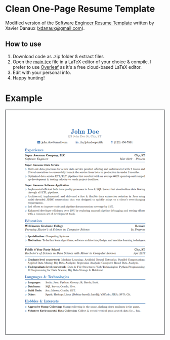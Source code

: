 # Clean One-Page Resume Template
Modified version of the [Software Engineer Resume Template](https://www.overleaf.com/latex/examples/resume-template-for-software-engineer/fvsqzcybnwdn) written by Xavier Danaux (xdanaux@gmail.com). 
## How to use
1. Download code as .zip folder & extract files
2. Open the [main.tex](https://github.com/OryGregS/Clean-Resume-Template-LaTeX-/blob/master/main.tex) file in a LaTeX editor of your choice & compile. I prefer to use [Overleaf](https://www.overleaf.com/project) as it's a free cloud-based LaTeX editor. 
3. Edit with your personal info.
4. Happy hunting!

# Example
![](anon_resume_example.PNG)